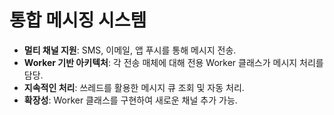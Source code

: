 # 통합 메시징 시스템

- **멀티 채널 지원**: SMS, 이메일, 앱 푸시를 통해 메시지 전송.
- **Worker 기반 아키텍처**: 각 전송 매체에 대해 전용 Worker 클래스가 메시지 처리를 담당.
- **지속적인 처리**: 쓰레드를 활용한 메시지 큐 조회 및 자동 처리.
- **확장성**: Worker 클래스를 구현하여 새로운 채널 추가 가능.
